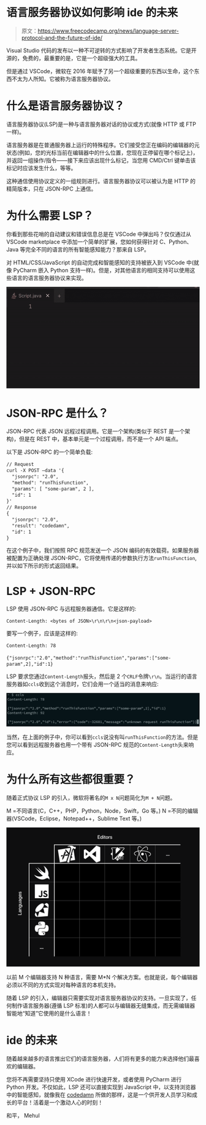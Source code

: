 # 语言服务器协议如何影响 ide 的未来

> 原文：<https://www.freecodecamp.org/news/language-server-protocol-and-the-future-of-ide/>

Visual Studio 代码的发布以一种不可逆转的方式影响了开发者生态系统。它是开源的，免费的，最重要的是，它是一个超级强大的工具。

但是通过 VSCode，微软在 2016 年赋予了另一个超级重要的东西以生命，这个东西不太为人所知。它被称为语言服务器协议。

# 什么是语言服务器协议？

语言服务器协议(LSP)是一种与语言服务器对话的协议或方式(就像 HTTP 或 FTP 一样)。

语言服务器是在普通服务器上运行的特殊程序。它们接受您正在编码的编辑器的元状态(例如，您的光标当前在编辑器中的什么位置，您现在正停留在哪个标记上)，并返回一组操作/指令——接下来应该出现什么标记，当您用 CMD/Ctrl 键单击该标记时应该发生什么，等等。

这种通信使用协议定义的一组规则进行。语言服务器协议可以被认为是 HTTP 的精简版本，只在 JSON-RPC 上通信。

# 为什么需要 LSP？

你看到那些花哨的自动建议和错误信息总是在 VSCode 中弹出吗？仅仅通过从 VSCode marketplace 中添加一个简单的扩展，您如何获得针对 C、Python、Java 等完全不同的语言的所有智能感知能力？那来自 LSP。

对 HTML/CSS/JavaScript 的自动完成和智能感知的支持被嵌入到 VSCode 中(就像 PyCharm 嵌入 Python 支持一样)。但是，对其他语言的相同支持可以使用这些语言的语言服务器协议来实现。

![LSP in Monaco editor](img/74f581e5f5dc563a2e94d72d5beb6bb5.png)

# JSON-RPC 是什么？

JSON-RPC 代表 JSON 远程过程调用。它是一个架构(类似于 REST 是一个架构)，但是在 REST 中，基本单元是一个过程调用，而不是一个 API 端点。

以下是 JSON-RPC 的一个简单负载:

```
// Request
curl -X POST —data '{
  "jsonrpc": "2.0",
  "method": "runThisFunction",
  "params": [ "some-param", 2 ],
  "id": 1
}'
// Response
{
  "jsonrpc": "2.0",
  "result": "codedamn",
  "id": 1
} 
```

在这个例子中，我们按照 RPC 规范发送一个 JSON 编码的有效载荷。如果服务器被配置为正确处理 JSON-RPC，它将使用传递的参数执行方法`runThisFunction`,并以如下所示的形式返回结果。

# LSP + JSON-RPC

LSP 使用 JSON-RPC 与远程服务器通信。它是这样的:

```
Content-Length: <bytes of JSON>\r\n\r\n<json-payload> 
```

要写一个例子，应该是这样的:

```
Content-Length: 78

{"jsonrpc":"2.0","method":"runThisFunction","params":["some-param",2],"id":1} 
```

LSP 要求您通过`Content-Length`报头，然后是 2 个`CRLF`令牌`\r\n`。当运行的语言服务器如`ccls`收到这个消息时，它们会用一个适当的消息来响应:

![ccls server](img/299a467eaff610fbe76e513438782e58.png)

当然，在上面的例子中，你可以看到`ccls`说没有叫`runThisFunction`的方法。但是您可以看到远程服务器也用一个带有 JSON-RPC 规范的`Content-Length`头来响应。

# 为什么所有这些都很重要？

随着正式协议 LSP 的引入，微软将著名的`M x N`问题简化为`M + N`问题。

M =不同语言(C，C++，PHP，Python，Node，Swift，Go 等。)
N =不同的编辑器(VSCode，Eclipse，Notepad++，Sublime Text 等。)

![Screenshot-2020-04-02-at-8.30.21-PM](img/99fc89042a3374e9581d5dc18647672c.png)

以前 M 个编辑器支持 N 种语言，需要 M*N 个解决方案。也就是说，每个编辑器必须以不同的方式实现对每种语言的本机支持。

随着 LSP 的引入，编辑器只需要实现对语言服务器协议的支持。一旦实现了，任何制作语言服务器(遵循 LSP 标准)的人都可以与编辑器无缝集成，而无需编辑器智能地“知道”它使用的是什么语言！

# ide 的未来

随着越来越多的语言推出它们的语言服务器，人们将有更多的能力来选择他们最喜欢的编辑器。

您将不再需要坚持只使用 XCode 进行快速开发，或者使用 PyCharm 进行 Python 开发。不仅如此，LSP 还可以直接实现到 JavaScript 中，以支持浏览器中的智能感知，就像我在 [codedamn](https://codedamn.com) 所做的那样，这是一个供开发人员学习和成长的平台！活着是一个激动人心的时刻！

和平，
Mehul